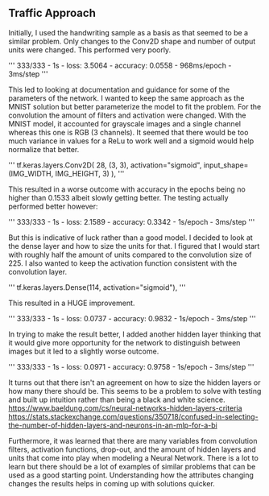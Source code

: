 ## Traffic Approach

Initially, I used the handwriting sample as a basis as that seemed to be a similar problem. Only changes to the Conv2D shape and number of output units were changed. This performed very poorly.

'''
333/333 - 1s - loss: 3.5064 - accuracy: 0.0558 - 968ms/epoch - 3ms/step
'''

This led to looking at documentation and guidance for some of the parameters of the network. I wanted to keep the same approach as the MNIST solution but better parameterize the model to fit the problem. For the convolution the amount of filters and activation were changed. With the MNIST model, it accounted for grayscale images and a single channel whereas this one is RGB (3 channels). It seemed that there would be too much variance in values for a ReLu to work well and a sigmoid would help normalize that better.

'''
tf.keras.layers.Conv2D(
    28, (3, 3), activation="sigmoid", input_shape=(IMG_WIDTH, IMG_HEIGHT, 3)
),
'''

This resulted in a worse outcome with accuracy in the epochs being no higher than 0.1533 albeit slowly getting better. The testing actually performed better however:

'''
333/333 - 1s - loss: 2.1589 - accuracy: 0.3342 - 1s/epoch - 3ms/step
'''

But this is indicative of luck rather than a good model. I decided to look at the dense layer and how to size the units for that. I figured that I would start with roughly half the amount of units compared to the convolution size of 225. I also wanted to keep the activation function consistent with the convolution layer.

'''
tf.keras.layers.Dense(114, activation="sigmoid"),
'''

This resulted in a HUGE improvement.

'''
333/333 - 1s - loss: 0.0737 - accuracy: 0.9832 - 1s/epoch - 3ms/step
'''

In trying to make the result better, I added another hidden layer thinking that it would give more opportunity for the network to distinguish between images but it led to a slightly worse outcome.

'''
333/333 - 1s - loss: 0.0971 - accuracy: 0.9758 - 1s/epoch - 3ms/step
'''

It turns out that there isn't an agreement on how to size the hidden layers or how many there should be. This seems to be a problem to solve with testing and built up intuition rather than being a black and white science.
https://www.baeldung.com/cs/neural-networks-hidden-layers-criteria
https://stats.stackexchange.com/questions/350718/confused-in-selecting-the-number-of-hidden-layers-and-neurons-in-an-mlp-for-a-bi


Furthermore, it was learned that there are many variables from convolution filters, activation functions, drop-out, and the amount of hidden layers and units that come into play when modeling a Neural Network. There is a lot to learn but there should be a lot of examples of similar problems that can be used as a good starting point. Understanding how the attributes changing changes the results helps in coming up with solutions quicker. 
